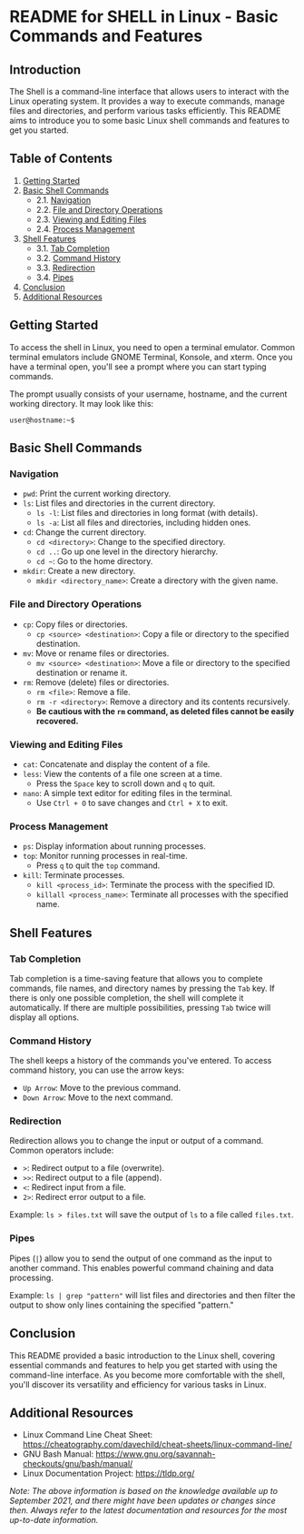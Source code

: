 # README for SHELL in Linux - Basic Commands and Features

## Introduction

The Shell is a command-line interface that allows users to interact with the Linux operating system. It provides a way to execute commands, manage files and directories, and perform various tasks efficiently. This README aims to introduce you to some basic Linux shell commands and features to get you started.

## Table of Contents

1. [Getting Started](#getting-started)
2. [Basic Shell Commands](#basic-shell-commands)
    - 2.1. [Navigation](#navigation)
    - 2.2. [File and Directory Operations](#file-and-directory-operations)
    - 2.3. [Viewing and Editing Files](#viewing-and-editing-files)
    - 2.4. [Process Management](#process-management)
3. [Shell Features](#shell-features)
    - 3.1. [Tab Completion](#tab-completion)
    - 3.2. [Command History](#command-history)
    - 3.3. [Redirection](#redirection)
    - 3.4. [Pipes](#pipes)
4. [Conclusion](#conclusion)
5. [Additional Resources](#additional-resources)

## Getting Started

To access the shell in Linux, you need to open a terminal emulator. Common terminal emulators include GNOME Terminal, Konsole, and xterm. Once you have a terminal open, you'll see a prompt where you can start typing commands.

The prompt usually consists of your username, hostname, and the current working directory. It may look like this:

```
user@hostname:~$
```

## Basic Shell Commands

### Navigation

- `pwd`: Print the current working directory.
- `ls`: List files and directories in the current directory.
    - `ls -l`: List files and directories in long format (with details).
    - `ls -a`: List all files and directories, including hidden ones.
- `cd`: Change the current directory.
    - `cd <directory>`: Change to the specified directory.
    - `cd ..`: Go up one level in the directory hierarchy.
    - `cd ~`: Go to the home directory.
- `mkdir`: Create a new directory.
    - `mkdir <directory_name>`: Create a directory with the given name.

### File and Directory Operations

- `cp`: Copy files or directories.
    - `cp <source> <destination>`: Copy a file or directory to the specified destination.
- `mv`: Move or rename files or directories.
    - `mv <source> <destination>`: Move a file or directory to the specified destination or rename it.
- `rm`: Remove (delete) files or directories.
    - `rm <file>`: Remove a file.
    - `rm -r <directory>`: Remove a directory and its contents recursively.
    - **Be cautious with the `rm` command, as deleted files cannot be easily recovered.**

### Viewing and Editing Files

- `cat`: Concatenate and display the content of a file.
- `less`: View the contents of a file one screen at a time.
    - Press the `Space` key to scroll down and `q` to quit.
- `nano`: A simple text editor for editing files in the terminal.
    - Use `Ctrl + O` to save changes and `Ctrl + X` to exit.

### Process Management

- `ps`: Display information about running processes.
- `top`: Monitor running processes in real-time.
    - Press `q` to quit the `top` command.
- `kill`: Terminate processes.
    - `kill <process_id>`: Terminate the process with the specified ID.
    - `killall <process_name>`: Terminate all processes with the specified name.

## Shell Features

### Tab Completion

Tab completion is a time-saving feature that allows you to complete commands, file names, and directory names by pressing the `Tab` key. If there is only one possible completion, the shell will complete it automatically. If there are multiple possibilities, pressing `Tab` twice will display all options.

### Command History

The shell keeps a history of the commands you've entered. To access command history, you can use the arrow keys:

- `Up Arrow`: Move to the previous command.
- `Down Arrow`: Move to the next command.

### Redirection

Redirection allows you to change the input or output of a command. Common operators include:

- `>`: Redirect output to a file (overwrite).
- `>>`: Redirect output to a file (append).
- `<`: Redirect input from a file.
- `2>`: Redirect error output to a file.

Example: `ls > files.txt` will save the output of `ls` to a file called `files.txt`.

### Pipes

Pipes (`|`) allow you to send the output of one command as the input to another command. This enables powerful command chaining and data processing.

Example: `ls | grep "pattern"` will list files and directories and then filter the output to show only lines containing the specified "pattern."

## Conclusion

This README provided a basic introduction to the Linux shell, covering essential commands and features to help you get started with using the command-line interface. As you become more comfortable with the shell, you'll discover its versatility and efficiency for various tasks in Linux.

## Additional Resources

- Linux Command Line Cheat Sheet: https://cheatography.com/davechild/cheat-sheets/linux-command-line/
- GNU Bash Manual: https://www.gnu.org/savannah-checkouts/gnu/bash/manual/
- Linux Documentation Project: https://tldp.org/

*Note: The above information is based on the knowledge available up to September 2021, and there might have been updates or changes since then. Always refer to the latest documentation and resources for the most up-to-date information.*
